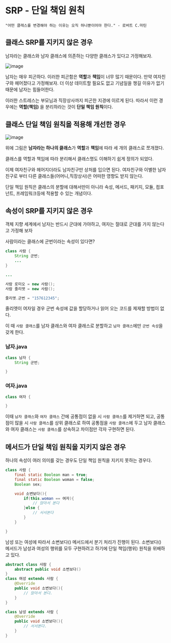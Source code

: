 # SRP - 단일 책임 원칙

```
"어떤 클래스를 변경해야 하는 이유는 오직 하나뿐이어야 한다." - 로버트 C.마틴
```

## **클래스 SRP를 지키지 않은 경우**

남자라는 클래스와 남자 클래스에 의존하는 다양한 클래스가 있다고 가정해보자.

![image](https://user-images.githubusercontent.com/69107255/116578050-fac83c00-a94b-11eb-8cb5-f86912bafc32.png)

남자는 매우 피곤하다. 이러한 피곤함은 **역할**과 **책임**이 너무 많기 때문이다.
만약 여자친구와 헤어졌다고 가정해보자. 더 이상 데이트할 필요도 없고 기념일을 챙길 이유가 없기 때문에 남자는 힘들어한다. 

이러한 스트레스는 부모님과 직장상사까지 피곤한 지경에 이르게 된다.
따라서 이런 경우에는 **역할(책임)** 을 분리하라는 것이 **단일 책임 원칙**이다.

## **클래스 단일 책임 원칙을 적용해 개선한 경우**

![image](https://user-images.githubusercontent.com/69107255/116578926-d882ee00-a94c-11eb-8cef-ae9231f1c7be.png)

위에 그림은 **남자라는 하나의 클래스**가 **역할**과 **책임**에 따라 세 개의 클래스로 쪼개졌다.

클래스를 역할과 책임에 따라 분리해서 클래스명도 이해하기 쉽게 정의가 되었다.

이제 여자친구와 헤어지더라도 남자친구만 상처를 입으면 된다.
여자친구와 이별한 남자친구로 부터 다른 클래스들(어머니,직장상사)은 어떠한 영향도 받지 않는다.

단일 책임 원칙은 클래스의 분할에 대해서만이 아니라 속성, 메서드, 패키지, 모듈, 컴포넌트, 프레임워크등에 적용할 수 있는 개념이다.


## **속성이 SRP를 지키지 않은 경우**

객체 지향 세계에서 남자는 반드시 군대에 가야하고, 여자는 절대로 군대를 가지 않는다고 가정해 보자

사람이라는 클래스에 군번이라는 속성이 있다면?

```java
class 사람 {
    String 군번;
    ...   
}

... 

사람 로미오 = new 사람();
사람 줄리엣 = new 사람();

줄리엣.군번 = "157612345";
```

줄리엣이 여자일 경우 군번 속성에 값을 할당하거나 읽어 오는 코드를 제재할 방법이 없다.

이 때 `사람 클래스`를 남자 클래스와 여자 클래스로 분할하고 `남자 클래스`에만 `군번 속성`을 갖게 한다.

### **남자.java**
```java
class 남자 {
    String 군번;

}
```

### **여자.java**
```java
class 여자 {

}
```

이때 `남자 클래스`와 `여자 클래스` 간에 공통점이 없을 시 `사람 클래스`를 제거하면 되고, 공통점이 많을 시 `사람 클래스`를 상위 클래스로 하여 공통점을 `사람 클래스`에 두고 남자 클래스와 여자 클래스는 `사람 클래스`를 상속하고 차이점만 각자 구현하면 된다.

## 메서드가 단일 책임 원칙을 지키지 않은 경우

하나의 속성이 여러 의미를 갖는 경우도 단일 책임 원칙을 지키지 못하는 경우다.

```java
class 사람 {
    final static Boolean man = true;
    final static Boolean woman = false;
    Boolean sex;

    void 소변보다(){
        if(this.woman == 여자){
            // 앉아서 본다
        }else {
            // 서서본다
        }
    }

}
```

남성 또는 여성에 따라서 소변보다() 메서드에서 분기 처리가 진행이 된다.
소변보다() 메서드가 남성과 여성의 행위를 모두 구현하려고 하기에 단일 책임(행위) 원칙을 위배하고 있다.

```java
abstract class 사람 {
    abstract public void 소변보다()
}
class 여성 extends 사람 {
    @Override
    public void 소변보다(){
        // 앉아서 본다.
    }
}

class 남성 extends 사람 {
    @Override
    public void 소변보다(){
        // 서서본다.
    }
}
```